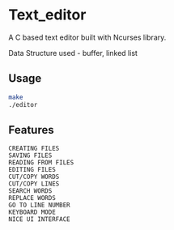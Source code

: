 # Text_editor

A C based text editor built with Ncurses library.

Data Structure used - buffer, linked list

## Usage



```bash
make 
./editor
```

## Features
    CREATING FILES
    SAVING FILES
    READING FROM FILES
    EDITING FILES
    CUT/COPY WORDS
    CUT/COPY LINES
    SEARCH WORDS
    REPLACE WORDS
    GO TO LINE NUMBER
    KEYBOARD MODE
    NICE UI INTERFACE
